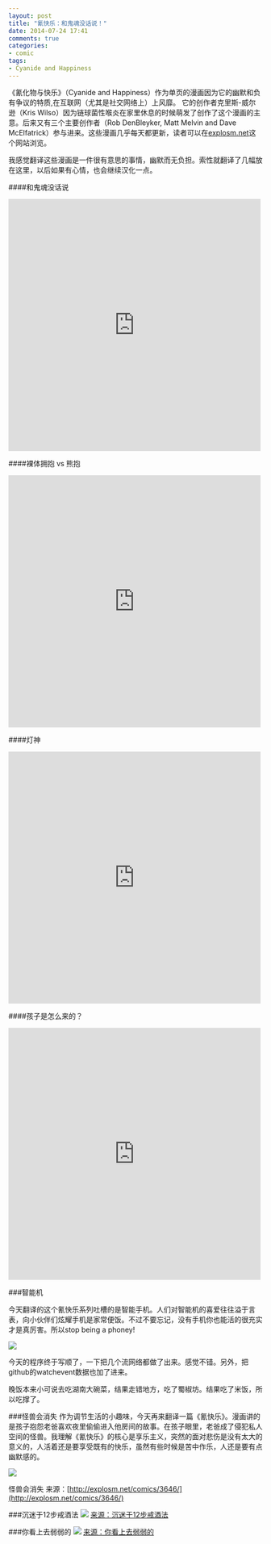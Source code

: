 ```yaml
---
layout: post
title: "氰快乐：和鬼魂没话说！"
date: 2014-07-24 17:41
comments: true
categories: 
- comic
tags:
- Cyanide and Happiness
---
```


《氰化物与快乐》（Cyanide and Happiness）作为单页的漫画因为它的幽默和负有争议的特质,在互联网（尤其是社交网络上）上风靡。  它的创作者克里斯-威尔逊（Kris Wilso）因为链球菌性喉炎在家里休息的时候萌发了创作了这个漫画的主意。后来又有三个主要创作者（Rob DenBleyker, Matt Melvin and Dave McElfatrick）参与进来。这些漫画几乎每天都更新，读者可以在[explosm.net](http://explosm.net/comics/)这个网站浏览。

我感觉翻译这些漫画是一件很有意思的事情，幽默而无负担。索性就翻译了几幅放在这里，以后如果有心情，也会继续汉化一点。

####和鬼魂没话说

<iframe src="https://www.flickr.com/photos/81249546@N07/14730988602/player/" width="500" height="500" frameborder="0" allowfullscreen webkitallowfullscreen mozallowfullscreen oallowfullscreen msallowfullscreen></iframe>


####裸体拥抱 vs 熊抱

<iframe src="https://www.flickr.com/photos/81249546@N07/14544768089/player/" width="500" height="500" frameborder="0" allowfullscreen webkitallowfullscreen mozallowfullscreen oallowfullscreen msallowfullscreen></iframe>


####灯神

<iframe src="https://www.flickr.com/photos/81249546@N07/14708526076/player/" width="500" height="500" frameborder="0" allowfullscreen webkitallowfullscreen mozallowfullscreen oallowfullscreen msallowfullscreen></iframe>

####孩子是怎么来的？

<iframe src="https://www.flickr.com/photos/81249546@N07/14731662675/player/" width="500" height="500" frameborder="0" allowfullscreen webkitallowfullscreen mozallowfullscreen oallowfullscreen msallowfullscreen></iframe>

###智能机

今天翻译的这个氰快乐系列吐槽的是智能手机。人们对智能机的喜爱往往溢于言表，向小伙伴们炫耀手机是家常便饭。不过不要忘记，没有手机你也能活的很充实才是真厉害。所以stop being a phoney!

![](http://chengjun.qiniudn.com/stopbeingaphoney.png)


今天的程序终于写顺了，一下把几个流网络都做了出来。感觉不错。另外，把github的watchevent数据也加了进来。

晚饭本来小可说去吃湖南大碗菜，结果走错地方，吃了蜀椒坊。结果吃了米饭，所以吃撑了。

###怪兽会消失
作为调节生活的小趣味，今天再来翻译一篇《氰快乐》。漫画讲的是孩子抱怨老爸喜欢夜里偷偷进入他房间的故事。在孩子眼里，老爸成了侵犯私人空间的怪兽。我理解《氰快乐》的核心是享乐主义，突然的面对悲伤是没有太大的意义的，人活着还是要享受既有的快乐，虽然有些时候是苦中作乐，人还是要有点幽默感的。


![](http://chengjun.qiniudn.com/monster.png)

怪兽会消失 来源：[http://explosm.net/comics/3646/](http://explosm.net/comics/3646/)



###沉迷于12步戒酒法
![](http://chengjun.qiniudn.com/12step.png)
[来源：沉迷于12步戒酒法](http://explosm.net/comics/3643/)


###你看上去弱弱的
![](http://chengjun.qiniudn.com/cutyou.png)
[来源：你看上去弱弱的](http://explosm.net/comics/3640/)
